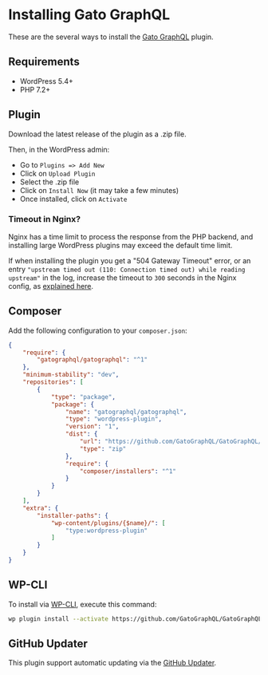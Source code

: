 # Installing Gato GraphQL

These are the several ways to install the [Gato GraphQL](../layers/GatoGraphQLForWP/plugins/gatographql) plugin.

## Requirements

- WordPress 5.4+
- PHP 7.2+

## Plugin

Download the latest release of the plugin<!-- @todo Fix when plugin released in wp.org [the latest release of the plugin][latest-release-url]--> as a .zip file.

Then, in the WordPress admin:

- Go to `Plugins => Add New`
- Click on `Upload Plugin`
- Select the .zip file
- Click on `Install Now` (it may take a few minutes)
- Once installed, click on `Activate`

### Timeout in Nginx?

Nginx has a time limit to process the response from the PHP backend, and installing large WordPress plugins may exceed the default time limit.

If when installing the plugin you get a "504 Gateway Timeout" error, or an entry `"upstream timed out (110: Connection timed out) while reading upstream"` in the log, increase the timeout to `300` seconds in the Nginx config, as [explained here](https://wordpress.org/support/topic/504-gateway-time-out-504-gateway-time-out-nginx/#post-13423918).

## Composer

Add the following configuration to your `composer.json`:

```json
{
    "require": {
        "gatographql/gatographql": "^1"
    },
    "minimum-stability": "dev",
    "repositories": [
        {
            "type": "package",
            "package": {
                "name": "gatographql/gatographql",
                "type": "wordpress-plugin",
                "version": "1",
                "dist": {
                    "url": "https://github.com/GatoGraphQL/GatoGraphQL/releases/latest/download/gatographql.zip",
                    "type": "zip"
                },
                "require": {
                    "composer/installers": "^1"
                }
            }
        }
    ],
    "extra": {
        "installer-paths": {
            "wp-content/plugins/{$name}/": [
                "type:wordpress-plugin"
            ]
        }
    }
}
```

## WP-CLI

To install via [WP-CLI](http://wp-cli.org/), execute this command:

```bash
wp plugin install --activate https://github.com/GatoGraphQL/GatoGraphQL/releases/latest/download/gatographql.zip
```

## GitHub Updater

This plugin support automatic updating via the [GitHub Updater](https://github.com/afragen/github-updater).

[latest-release-url]: https://github.com/GatoGraphQL/GatoGraphQL/releases/latest/download/gatographql.zip
